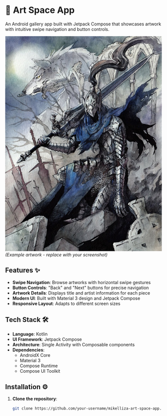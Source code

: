 # 🎨 Art Space App

An Android gallery app built with Jetpack Compose that showcases artwork with intuitive swipe navigation and button controls.

![App Screenshot](app/src/main/res/drawable/artorias.jpg) *(Example artwork - replace with your screenshot)*

## Features ✨
- **Swipe Navigation**: Browse artworks with horizontal swipe gestures
- **Button Controls**: "Back" and "Next" buttons for precise navigation
- **Artwork Details**: Displays title and artist information for each piece
- **Modern UI**: Built with Material 3 design and Jetpack Compose
- **Responsive Layout**: Adapts to different screen sizes

## Tech Stack 🛠️
- **Language**: Kotlin
- **UI Framework**: Jetpack Compose
- **Architecture**: Single Activity with Composable components
- **Dependencies**:
  - AndroidX Core
  - Material 3
  - Compose Runtime
  - Compose UI Toolkit

## Installation ⚙️
1. **Clone the repository**:
   ```bash
   git clone https://github.com/your-username/mikelliza-art-space-app.git

